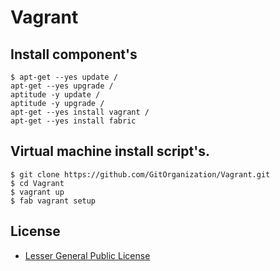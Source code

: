 Vagrant
=======

Install component's
-------------------

    $ apt-get --yes update /
    apt-get --yes upgrade /
    aptitude -y update /
    aptitude -y upgrade /
    apt-get --yes install vagrant /
    apt-get --yes install fabric

Virtual machine install script's.
---------------------------------

    $ git clone https://github.com/GitOrganization/Vagrant.git
    $ cd Vagrant
    $ vagrant up
    $ fab vagrant setup

License
-------

 * [Lesser General Public License](https://github.com/GitOrganization/Vagrant/blob/master/LICENSE)

